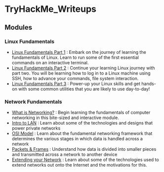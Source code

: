 # TryHackMe_Writeups


## Modules

### Linux Fundamentals

- [Linux Fundamentals Part 1](https://github.com/0xashiii/TryHackMe_Writeups/blob/main/Linux%20Part%201/Linux%20Fundamentals%20Part%201.md) : Embark on the journey of learning the fundamentals of Linux. Learn to run some of the first essential commands on an interactive terminal.
- [Linux Fundamentals Part 2](https://github.com/0xashiii/TryHackMe_Writeups/blob/main/Linux%20Part%202/Linux%20Fundamentals%20Part%202.md) : Continue your learning Linux journey with part two. You will be learning how to log in to a Linux machine using SSH, how to advance your commands, file system interaction.
- [Linux Fundamentals Part 3](https://github.com/0xashiii/TryHackMe_Writeups/blob/main/Linux%20Part%203/Linux%20Fundamentals%20Part%203.md) : Power-up your Linux skills and get hands-on with some common utilities that you are likely to use day-to-day!


### Network Fundamentals


- [What is Networking?](https://github.com/0xashiii/TryHackMe_Writeups/blob/main/what%20is%20networking%3F/What%20is%20Networking%3F.md) : Begin learning the fundamentals of computer networking in this bite-sized and interactive module.
- [Intro to LAN](https://github.com/0xashiii/TryHackMe_Writeups/blob/main/Intro%20to%20LAN/Intro%20to%20LAN.md) : Learn about some of the technologies and designs that power private networks
- [OSI Model](https://github.com/0xashiii/TryHackMe_Writeups/blob/main/OSI%20Model/OSI%20Model.md) : Learn about the fundamental networking framework that determines the various stages in which data is handled across a network
- [Packets & Frames](https://github.com/0xashiii/TryHackMe_Writeups/blob/main/Packets%20%26%20Frames/Packets%20%26%20Frames.md) : Understand how data is divided into smaller pieces and transmitted across a network to another device
- [Extending your Network](https://github.com/0xashiii/TryHackMe_Writeups/blob/main/Extending%20your%20network/Extending%20Your%20Network.md) : Learn about some of the technologies used to extend networks out onto the Internet and the motivations for this.

